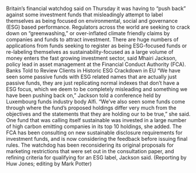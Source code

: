 Britain’s financial watchdog said on Thursday it was having to “push back” against some investment funds that misleadingly attempt to label themselves as being focused on environmental, social and governance (ESG) based performance.
Regulators across the world are seeking to crack down on “greenwashing,” or over-inflated climate friendly claims by companies and funds to attract investment.
There are huge numbers of applications from funds seeking to register as being ESG-focused funds or re-labeling themselves as sustainability-focused as a large volume of money enters the fast growing investment sector, said Mhairi Jackson, policy lead in asset management at the Financial Conduct Authority (FCA).
Banks Told to Review Clients in Historic ESG Crackdown in EU
“We have seen some passive funds with ESG related names that are actually just passive funds, they are just replicating normal indexes that don’t have a ESG focus, which we deem to be completely misleading and something we have been pushing back on,” Jackson told a conference held by Luxembourg funds industry body Alfi.
“We’ve also seen some funds come through where the fund’s proposed holdings differ very much from the objectives and the statements that they are holding our to be true,” she said.
One fund that was calling itself sustainable was invested in a large number of high carbon emitting companies in its top 10 holdings, she added.
The FCA has been consulting on new sustainable disclosure requirements for investment funds, and is now considering the feedback before issuing final rules.
The watchdog has been reconsidering its original proposals for marketing restrictions that were set out in the consultation paper, and refining criteria for qualifying for an ESG label, Jackson said.
(Reporting by Huw Jones; editing by Mark Potter)